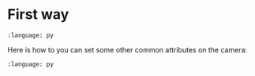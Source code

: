 # First way

``` {literalinclude} py_usd.py
:language: py
```

Here is how to you can set some other common attributes on the camera: 

``` {literalinclude} py_usd_var1.py
:language: py
``` 
